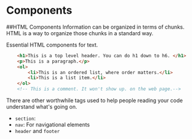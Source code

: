 # Components

##HTML Components
Information can be organized in terms of chunks. HTML is a way to organize those chunks in a standard way.

Essential HTML components for text.

```html
    <h1>This is a top level header. You can do h1 down to h6. </h1>
    <p>This is a paragraph.</p>
    <ol>
        <li>This is an ordered list, where order matters.</li>
        <li>This is a list item.</li>
    </ol>
    <!-- This is a comment. It won't show up. on the web page.-->
```

There are other worthwhile tags used to help people reading your code understand what's going on.
+ `section`:
+ `nav`: For navigational elements
+ `header` and `footer`

